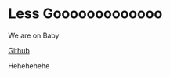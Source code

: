 # Less Gooooooooooooo
We are on Baby


[Github](github.com/whoishmk)
<html>
  <p>Hehehehehe</p>
</html>
